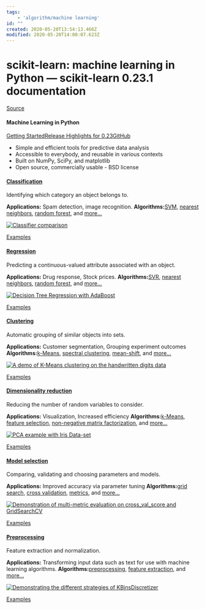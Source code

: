 ```yaml
---
tags:
    - 'algorithm/machine learning'
id: ""
created: 2020-05-20T13:54:13.466Z
modified: 2020-05-20T14:00:07.623Z
---
```

# scikit-learn: machine learning in Python — scikit-learn 0.23.1 documentation

[Source](https://scikit-learn.org/stable/index.html "Permalink to scikit-learn: machine learning in Python — scikit-learn 0.23.1 documentation")

#### Machine Learning in Python

[Getting Started](https://scikit-learn.org/stable/getting_started.html)[Release Highlights for 0.23](https://scikit-learn.org/stable/auto_examples/release_highlights/plot_release_highlights_0_23_0.html)[GitHub](https://github.com/scikit-learn/scikit-learn)

* Simple and efficient tools for predictive data analysis
* Accessible to everybody, and reusable in various contexts
* Built on NumPy, SciPy, and matplotlib
* Open source, commercially usable - BSD license

#### [Classification](https://scikit-learn.org/stable/supervised_learning.html#supervised-learning)

Identifying which category an object belongs to.

**Applications:** Spam detection, image recognition.
**Algorithms:**[SVM](https://scikit-learn.org/stable/modules/svm.html#svm-classification), [nearest neighbors](https://scikit-learn.org/stable/modules/neighbors.html#classification), [random forest](https://scikit-learn.org/stable/modules/ensemble.html#forest), and [more...](https://scikit-learn.org/stable/supervised_learning.html#supervised-learning)

[![Classifier comparison](https://scikit-learn.org/stable/_images/sphx_glr_plot_classifier_comparison_001_carousel.png)](https://scikit-learn.org/stable/auto_examples/classification/plot_classifier_comparison.html)

[Examples](https://scikit-learn.org/stable/auto_examples/index.html#classification)

#### [Regression](https://scikit-learn.org/stable/supervised_learning.html#supervised-learning)

Predicting a continuous-valued attribute associated with an object.

**Applications:** Drug response, Stock prices.
**Algorithms:**[SVR](https://scikit-learn.org/stable/modules/svm.html#svm-regression), [nearest neighbors](https://scikit-learn.org/stable/modules/linear_model.html#ridge-regression), [random forest](https://scikit-learn.org/stable/modules/linear_model.html#lasso), and [more...](https://scikit-learn.org/stable/supervised_learning.html#supervised-learning)

[![Decision Tree Regression with AdaBoost](https://scikit-learn.org/stable/_images/sphx_glr_plot_adaboost_regression_thumb.png)](https://scikit-learn.org/stable/auto_examples/ensemble/plot_adaboost_regression.html)

[Examples](https://scikit-learn.org/stable/auto_examples/index.html#examples)

#### [Clustering](https://scikit-learn.org/stable/modules/clustering.html#clustering)

Automatic grouping of similar objects into sets.

**Applications:** Customer segmentation, Grouping experiment outcomes
**Algorithms:**[k-Means](https://scikit-learn.org/stable/modules/clustering.html#k-means), [spectral clustering](https://scikit-learn.org/stable/modules/clustering.html#spectral-clustering), [mean-shift](https://scikit-learn.org/stable/modules/clustering.html#mean-shift), and [more...](https://scikit-learn.org/stable/modules/clustering.html#clustering)

[![A demo of K-Means clustering on the handwritten digits data](https://scikit-learn.org/stable/_images/sphx_glr_plot_kmeans_digits_thumb.png)](https://scikit-learn.org/stable/auto_examples/cluster/plot_kmeans_digits.html)

[Examples](https://scikit-learn.org/stable/auto_examples/index.html#cluster-examples)

#### [Dimensionality reduction](https://scikit-learn.org/stable/modules/decomposition.html#decompositions)

Reducing the number of random variables to consider.

**Applications:** Visualization, Increased efficiency
**Algorithms:**[k-Means](https://scikit-learn.org/stable/modules/decomposition.html#pca), [feature selection](https://scikit-learn.org/stable/modules/feature_selection.html#feature-selection), [non-negative matrix factorization](https://scikit-learn.org/stable/modules/decomposition.html#nmf), and [more...](https://scikit-learn.org/stable/modules/decomposition.html#decompositions)

[![PCA example with Iris Data-set](https://scikit-learn.org/stable/_images/sphx_glr_plot_pca_iris_thumb.png)](https://scikit-learn.org/stable/auto_examples/decomposition/plot_pca_iris.html)

[Examples](https://scikit-learn.org/stable/auto_examples/index.html#decomposition-examples)

#### [Model selection](https://scikit-learn.org/stable/model_selection.html#model-selection)

Comparing, validating and choosing parameters and models.

**Applications:** Improved accuracy via parameter tuning
**Algorithms:**[grid search](https://scikit-learn.org/stable/modules/grid_search.html#grid-search), [cross validation](https://scikit-learn.org/stable/modules/cross_validation.html#cross-validation), [metrics](https://scikit-learn.org/stable/modules/model_evaluation.html#model-evaluation), and [more...](https://scikit-learn.org/stable/model_selection.html)

[![Demonstration of multi-metric evaluation on cross\_val\_score and GridSearchCV](https://scikit-learn.org/stable/_images/sphx_glr_plot_multi_metric_evaluation_thumb.png)](https://scikit-learn.org/stable/auto_examples/model_selection/plot_multi_metric_evaluation.html)

[Examples](https://scikit-learn.org/stable/auto_examples/index.html#model-selection)

#### [Preprocessing](https://scikit-learn.org/stable/modules/preprocessing.html#preprocessing)

Feature extraction and normalization.

**Applications:** Transforming input data such as text for use with machine learning algorithms.
**Algorithms:**[preprocessing](https://scikit-learn.org/stable/modules/preprocessing.html#preprocessing), [feature extraction](https://scikit-learn.org/stable/modules/feature_extraction.html#feature-extraction), and [more...](https://scikit-learn.org/stable/modules/preprocessing.html#preprocessing)

[![Demonstrating the different strategies of KBinsDiscretizer](https://scikit-learn.org/stable/_images/sphx_glr_plot_discretization_strategies_thumb.png)](https://scikit-learn.org/stable/auto_examples/preprocessing/plot_discretization_strategies.html)

[Examples](https://scikit-learn.org/stable/auto_examples/index.html#preprocessing)